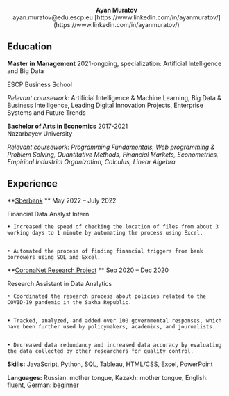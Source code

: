 <p align="center">
<b>Ayan Muratov</b>
<br>ayan.muratov@edu.escp.eu [https://www.linkedin.com/in/ayanmuratov/](https://www.linkedin.com/in/ayanmuratov/)
</p>


**Education**
---

**Master in Management** 2021-ongoing, specialization: Artificial Intelligence and Big Data                                 	          

ESCP Business School                                                                                              

_Relevant coursework:_ Artificial Intelligence & Machine Learning, Big Data & Business Intelligence, Leading Digital Innovation Projects, Enterprise Systems and Future Trends

 

**Bachelor of Arts in Economics** 2017-2021                                                             	                                         
Nazarbayev University                                                                                                           

_Relevant coursework: _Programming Fundamentals, Web programming & Problem Solving, Quantitative Methods, Financial Markets, Econometrics, Empirical Industrial Organization, Calculus, Linear Algebra_._


**Experience**
---

**<span style="text-decoration:underline;">Sberbank</span>     **                                 	                                                                       	        May 2022 – July 2022

Financial Data Analyst Intern

 


    • Increased the speed of checking the location of files from about 3 working days to 1 minute by automating the process using Excel.


    • Automated the process of finding financial triggers from bank borrowers using SQL and Excel.


     

**<span style="text-decoration:underline;">CoronaNet Research Project</span> **                                                                                         Sep 2020 – Dec 2020

Research Assistant in Data Analytics

 


    • Coordinated the research process about policies related to the COVID-19 pandemic in the Sakha Republic.


    • Tracked, analyzed, and added over 100 governmental responses, which have been further used by policymakers, academics, and journalists.


    • Decreased data redundancy and increased data accuracy by evaluating the data collected by other researchers for quality control.

 

**Skills:** JavaScript, Python, SQL, Tableau, HTML/CSS, Excel, PowerPoint

**Languages:** Russian: mother tongue, Kazakh: mother tongue, English: fluent, German: beginner

